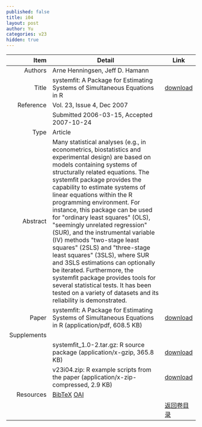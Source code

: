 ```yaml
---
published: false
title: i04
layout: post
author: Yu
categories: v23
hidden: true
---
```


| Item | Detail | Link |
|---:|---|---|
| Authors | Arne Henningsen, Jeff D. Hamann| |
| Title |systemfit: A Package for Estimating Systems of Simultaneous Equations in R | [download](http://www.jstatsoft.org/v23/i04/paper) |
| Reference |Vol. 23, Issue 4, Dec 2007 | |
| | Submitted 2006-03-15, Accepted 2007-10-24| | 
| Type | Article| |
| Abstract | Many statistical analyses (e.g., in econometrics, biostatistics and experimental design) are based on models containing systems of structurally related equations.  The systemfit package provides the capability to estimate systems of linear equations within the R programming environment.  For instance, this package can be used for "ordinary least squares" (OLS),  "seemingly unrelated regression" (SUR), and the instrumental variable (IV) methods "two-stage least squares" (2SLS) and "three-stage least squares" (3SLS), where SUR and 3SLS estimations can optionally be iterated.  Furthermore, the systemfit package provides tools for several statistical tests.  It has been tested on a variety of datasets and its reliability is demonstrated.| |
| Paper | systemfit: A Package for Estimating Systems of Simultaneous Equations in R  (application/pdf, 608.5 KB)| [download](http://www.jstatsoft.org/v23/i04/paper) |
| Supplements | | |
| |systemfit_1.0-2.tar.gz: R source package  (application/x-gzip, 365.8 KB)|  [download](http://www.jstatsoft.org/v23/i04/supp/1) |
| |v23i04.zip: R example scripts from the paper  (application/x-zip-compressed, 2.9 KB)|  [download](http://www.jstatsoft.org/v23/i04/supp/2) |
| Resources | [BibTeX](http://www.jstatsoft.org/v23/i04/bibtex) [OAI](http://www.jstatsoft.org/oai?verb=GetRecord&identifier=oai.jstatsoft/v23/i04&prefix=oai_dc)| |
| |  | [返回卷目录]({{site.baseurl}}/volume/v23.html) |